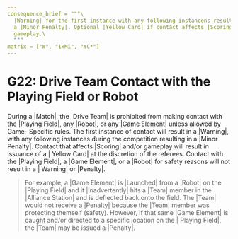 ```yaml
---
consequence_brief = """\
  |Warning| for the first instance with any following instancens resulting in \
  a |Minor Penalty|. Optional |Yellow Card| if contact affects |Scoring| and/or \
  gameplay.\
  """
matrix = ["W", "1xMi", "YC*"]
---
```


# G22: Drive Team Contact with the Playing Field or Robot

During a |Match|, the |Drive Team| is prohibited from making contact with the
|Playing Field|, any |Robot|, or any |Game Element| unless allowed by Game-
Specific rules. The first instance of contact will result in a |Warning|, with
any following instances during the competition resulting in a |Minor Penalty|.
Contact that affects |Scoring| and/or gameplay will result in issuance of a |
Yellow Card| at the discretion of the referees. Contact with the |Playing
Field|, a |Game Element|, or a |Robot| for safety reasons will not result in a |
Warning| or |Penalty|.

> For example, a |Game Element| is |Launched| from a |Robot| on the |Playing
Field| and it |Inadvertently| hits a |Team| member in the |Alliance Station| and
is deflected back onto the field. The |Team| would not receive a <G22> |Penalty|
because the |Team| member was protecting themself (safety). However, if that
same |Game Element| is caught and/or directed to a specific location on the |
Playing Field|, the |Team| may be issued a <G22> |Penalty|.

